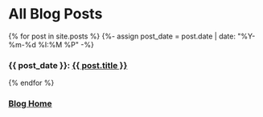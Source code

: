 # All Blog Posts

{% for post in site.posts %}
  {%- assign post_date = post.date | date: "%Y-%m-%d %I:%M %P" -%}
  <h3>{{ post_date }}: <a href="..{{ post.url }}">{{ post.title }}</a></h3>
{% endfor %}

### [Blog Home](./index.md)

